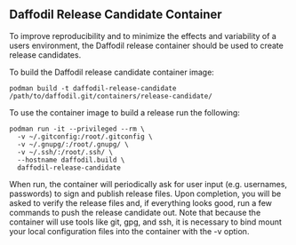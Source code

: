 <!--
  Licensed to the Apache Software Foundation (ASF) under one or more
  contributor license agreements.  See the NOTICE file distributed with
  this work for additional information regarding copyright ownership.
  The ASF licenses this file to You under the Apache License, Version 2.0
  (the "License"); you may not use this file except in compliance with
  the License.  You may obtain a copy of the License at

      http://www.apache.org/licenses/LICENSE-2.0

  Unless required by applicable law or agreed to in writing, software
  distributed under the License is distributed on an "AS IS" BASIS,
  WITHOUT WARRANTIES OR CONDITIONS OF ANY KIND, either express or implied.
  See the License for the specific language governing permissions and
  limitations under the License.
-->

## Daffodil Release Candidate Container

To improve reproducibility and to minimize the effects and variability of a
users environment, the Daffodil release container should be used to create
release candidates.

To build the Daffodil release candidate container image:

    podman build -t daffodil-release-candidate /path/to/daffodil.git/containers/release-candidate/

To use the container image to build a release run the following:

    podman run -it --privileged --rm \
      -v ~/.gitconfig:/root/.gitconfig \
      -v ~/.gnupg/:/root/.gnupg/ \
      -v ~/.ssh/:/root/.ssh/ \
      --hostname daffodil.build \
      daffodil-release-candidate

When run, the container will periodically ask for user input (e.g. usernames,
passwords) to sign and publish release files. Upon completion, you will be
asked to verify the release files and, if everything looks good, run a few
commands to push the release candidate out. Note that because the container
will use tools like git, gpg, and ssh, it is necessary to bind mount your local
configuration files into the container with the -v option.
